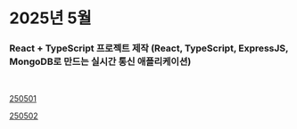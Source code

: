 # 2025년 5월

### React + TypeScript 프로젝트 제작 (React, TypeScript, ExpressJS, MongoDB로 만드는 실시간 통신 애플리케이션)

<br />

[250501](/DateLink/2025-05/250501.md)

[250502](/DateLink/2025-05/250502.md)

<!-- [250503](/DateLink/2025-05/250503.md)

[250504](/DateLink/2025-05/250504.md)

[250506](/DateLink/2025-05/250506.md)

[250507](/DateLink/2025-05/250507.md)

[250508](/DateLink/2025-05/250508.md)

[250509](/DateLink/2025-05/250509.md)

[250510](/DateLink/2025-05/250510.md)

[250511](/DateLink/2025-05/250511.md)

[250513](/DateLink/2025-05/250513.md)

[250514](/DateLink/2025-05/250514.md)

[250515](/DateLink/2025-05/250515.md)

[250517](/DateLink/2025-05/250517.md)

[250518](/DateLink/2025-05/250518.md)

[250520](/DateLink/2025-05/250520.md)

[250521](/DateLink/2025-05/250521.md)

[250522](/DateLink/2025-05/250522.md)

[250523](/DateLink/2025-05/250523.md)

[250524](/DateLink/2025-05/250524.md)

[250525](/DateLink/2025-05/250525.md)

[250527](/DateLink/2025-05/250527.md)

[250529](/DateLink/2025-05/250529.md)

[250530](/DateLink/2025-05/250530.md) -->
